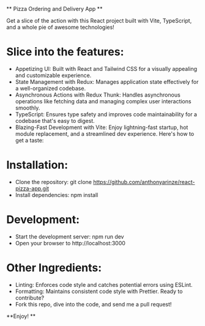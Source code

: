 ** Pizza Ordering and Delivery App **

Get a slice of the action with this React project built with Vite, TypeScript, and a whole pie of awesome technologies!

# Slice into the features:

- Appetizing UI: Built with React and Tailwind CSS for a visually appealing and customizable experience.
- State Management with Redux: Manages application state effectively for a well-organized codebase.
- Asynchronous Actions with Redux Thunk: Handles asynchronous operations like fetching data and managing complex user interactions smoothly.
- TypeScript: Ensures type safety and improves code maintainability for a codebase that's easy to digest.
- Blazing-Fast Development with Vite: Enjoy lightning-fast startup, hot module replacement, and a streamlined dev experience.
  Here's how to get a taste:

# Installation:

- Clone the repository: git clone https://github.com/anthonyarinze/react-pizza-app.git
- Install dependencies: npm install

# Development:

- Start the development server: npm run dev
- Open your browser to http://localhost:3000

# Other Ingredients:

- Linting: Enforces code style and catches potential errors using ESLint.
- Formatting: Maintains consistent code style with Prettier.
Ready to contribute? 
- Fork this repo, dive into the code, and send me a pull request!

**Enjoy! **

